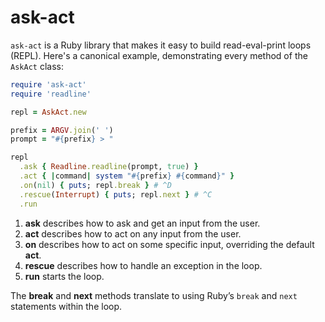 # ask-act

`ask-act` is a Ruby library that makes it easy to build read-eval-print
loops (REPL).  Here's a canonical example, demonstrating every
method of the `AskAct` class:

```ruby
require 'ask-act'
require 'readline'

repl = AskAct.new

prefix = ARGV.join(' ')
prompt = "#{prefix} > "

repl
  .ask { Readline.readline(prompt, true) }
  .act { |command| system "#{prefix} #{command}" }
  .on(nil) { puts; repl.break } # ^D
  .rescue(Interrupt) { puts; repl.next } # ^C
  .run
```

1. **ask** describes how to ask and get an input from the user.
2. **act** describes how to act on any input from the user.
3. **on** describes how to act on some specific input, overriding the default **act**.
4. **rescue** describes how to handle an exception in the loop.
5. **run** starts the loop.

The **break** and **next** methods translate to using Ruby’s `break`
and `next` statements within the loop.
